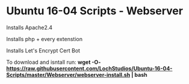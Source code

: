 # Ubuntu 16-04 Scripts - Webserver
Installs Apache2.4

Installs php + every extenstion

Installs Let's Encrypt Cert Bot

To download and isntall run:
**wget -O- https://raw.githubusercontent.com/LochStudios/Ubuntu-16-04-Scripts/master/Webserver/webserver-install.sh | bash**
